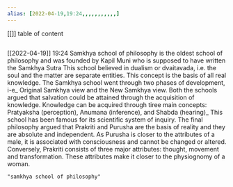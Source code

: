 ```yaml
---
alias: [2022-04-19,19:24,,,,,,,,,,,]
---
```

[[]]
table of content
```toc
```

[[2022-04-19]] 19:24
Samkhya school of philosophy is the oldest school of philosophy and was founded by Kapil Muni who is supposed to have written the Samkhya Sutra
This school believed in dualism or dvaitavada, i.e. the soul and the matter are separate entities.
This concept is the basis of all real knowledge.
The Samkhya school went through two phases of development, i-e_ Original Samkhya view and the New Samkhya view.
Both the schools argued that salvation could be attained through the acquisition of knowledge.
Knowledge can be acquired through tiree main concepts: Pratyaksha (perception), Anumana (inference), and Shabda (hearing)_
This school has been famous for its scientific system of inquiry.
The final philosophy argued that Prakriti and Purusha are the basis of reality and they are absolute and independent.
As Purusha is closer to the attributes of a male, it is associated with consciousness and cannot be changed or altered.
Conversely, Prakriti consists of three major attributes: thought, movement and transformation.
These attributes make it closer to the physiognomy of a woman.
```query
"samkhya school of philosophy"
```